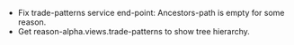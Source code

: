 - Fix trade-patterns service end-point: Ancestors-path is empty for some reason.
- Get reason-alpha.views.trade-patterns to show tree hierarchy.
